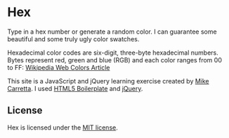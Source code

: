 # Hex

Type in a hex number or generate a random color. I can guarantee some beautiful and some truly ugly color swatches.

Hexadecimal color codes are six-digit, three-byte hexadecimal numbers. Bytes represent red, green and blue (RGB) and each color ranges from 00 to FF: <a href="http://en.wikipedia.org/wiki/Web_colors">Wikipedia Web Colors Article</a>

This site is a JavaScript and jQuery learning exercise created by [Mike Carretta](http://mikecarretta.github.io/). I used [HTML5 Boilerplate](http://html5boilerplate.com) and [jQuery](https://github.com/jquery/jquery).

## License
Hex is licensed under the [MIT license](http://opensource.org/licenses/MIT).